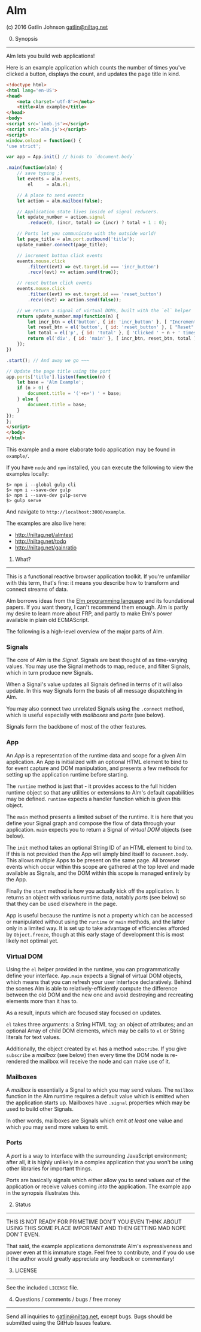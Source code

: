 Alm
===

(c) 2016 Gatlin Johnson <gatlin@niltag.net>

0. Synopsis
---

Alm lets you build web applications!

Here is an example application which counts the number of times you've clicked
a button, displays the count, and updates the page title in kind.

```html
<!doctype html>
<html lang='en-US'>
<head>
    <meta charset='utf-8'></meta>
    <title>Alm example</title>
</head>
<body>
<script src='loeb.js'></script>
<script src='alm.js'></script>
<script>
window.onload = function() {
'use strict';

var app = App.init() // binds to `document.body`

.main(function(alm) {
    // save typing ;)
    let events = alm.events,
        el     = alm.el;

    // A place to send events
    let action = alm.mailbox(false);

    // Application state lives inside of signal reducers.
    let update_number = action.signal
        .reduce(0, (incr, total) => (incr) ? total + 1 : 0);

    // Ports let you communicate with the outside world!
    let page_title = alm.port.outbound('title');
    update_number.connect(page_title);

    // increment button click events
    events.mouse.click
        .filter((evt) => evt.target.id === 'incr_button')
        .recv((evt) => action.send(true));

    // reset button click events
    events.mouse.click
        .filter((evt) => evt.target.id === 'reset_button')
        .recv((evt) => action.send(false));

    // we return a signal of virtual DOMs, built with the `el` helper
    return update_number.map(function(n) {
        let incr_btn = el('button', { id: 'incr_button' }, [ "Increment!" ]);
        let reset_btn = el('button', { id: 'reset_button' }, [ "Reset" ]);
        let total = el('p', { id: 'total' }, [ 'Clicked ' + n + ' times']);
        return el('div', { id: 'main' }, [ incr_btn, reset_btn, total ]);
    });
})

.start(); // And away we go ~~~

// Update the page title using the port
app.ports['title'].listen(function(n) {
    let base = 'Alm Example';
    if (n > 0) {
        document.title = '('+n+') ' + base;
    } else {
        document.title = base;
    }
});
};
</script>
</body>
</html>
```

This example and a more elaborate todo application may be found in `example/`.

If you have `node` and `npm` installed, you can execute the following to view
the examples locally:

    $> npm i --global gulp-cli
    $> npm i --save-dev gulp
    $> npm i --save-dev gulp-serve
    $> gulp serve

And navigate to `http://localhost:3000/example`.

The examples are also live here:

  - http://niltag.net/almtest
  - http://niltag.net/todo
  - http://niltag.net/gainratio

1. What?
---

This is a functional reactive browser application toolkit. If you're unfamiliar
with this term, that's fine: it means you describe how to transform and connect
streams of data.

Alm borrows ideas from the [Elm programming language][elm] and its foundational
papers. If you want theory, I can't recommend them enough. Alm is partly my
desire to learn more about FRP, and partly to make Elm's power available in
plain old ECMAScript.

The following is a high-level overview of the major parts of Alm.

### Signals

The core of Alm is the *Signal*. Signals are best thought of as time-varying
values. You may use the Signal methods to map, reduce, and filter Signals,
which in turn produce new Signals.

When a Signal's value updates all Signals defined in terms of it will also
update. In this way Signals form the basis of all message dispatching in Alm.

You may also connect two unrelated Signals using the `.connect` method, which
is useful especially with *mailboxes* and *ports* (see below).

Signals form the backbone of most of the other features.

### App

An *App* is a representation of the runtime data and scope for a given Alm
application. An App is initialized with an optional HTML element to bind to for
event capture and DOM manipulation, and presents a few methods for setting up
the application runtime before starting.

The `runtime` method is just that - it provides access to the full hidden
runtime object so that any utilities or extensions to Alm's default
capabilities may be defined. `runtime` expects a handler function which is
given this object.

The `main` method presents a limited subset of the runtime. It is here that you
define your Signal graph and compose the flow of data through your application.
`main` expects you to return a Signal of *virtual DOM* objects (see below).

The `init` method takes an optional String ID of an HTML element to bind to. If
this is not provided then the App will simply bind itself to `document.body`.
This allows multiple Apps to be present on the same page. All browser events
which occur within this scope are gathered at the top level and made available
as Signals, and the DOM within this scope is managed entirely by the App.

Finally the `start` method is how you actually kick off the application. It
returns an object with various runtime data, notably *ports* (see below) so
that they can be used elsewhere in the page.

App is useful because the runtime is not a property which can be accessed or
manipulated without using the `runtime` or `main` methods, and the latter only
in a limited way. It is set up to take advantage of efficiencies afforded by
`Object.freeze`, though at this early stage of development this is most likely
not optimal yet.

### Virtual DOM

Using the `el` helper provided in the runtime, you can programmatically define
your interface. `App.main` expects a Signal of virtual DOM objects, which means
that you can refresh your user interface declaratively. Behind the scenes Alm
is able to relatively-efficiently compute the difference between the old DOM
and the new one and avoid destroying and recreating elements more than it has
to.

As a result, inputs which are focused stay focused on updates.

`el` takes three arguments: a String HTML tag; an object of attributes; and an
optional Array of child DOM elements, which may be calls to `el` or String
literals for text values.

Additionally, the object created by `el` has a method `subscribe`. If you give
`subscribe` a *mailbox* (see below) then every time the DOM node is re-rendered
the mailbox will receive the node and can make use of it.

### Mailboxes

A *mailbox* is essentially a Signal to which you may send values. The `mailbox`
function in the Alm runtime requires a default value which is emitted when the
application starts up. Mailboxes have `.signal` properties which may be used to
build other Signals.

In other words, mailboxes are Signals which emit *at least* one value and which
you may send more values to emit.

### Ports

A *port* is a way to interface with the surrounding JavaScript environment;
after all, it is highly unlikely in a complex application that you won't be
using other libraries for important things.

Ports are basically signals which either allow you to send values *out* of the
application or receive values coming *into* the application. The example app in
the synopsis illustrates this.

2. Status
---

THIS IS NOT READY FOR PRIMETIME DON'T YOU EVEN THINK ABOUT USING THIS SOME
PLACE IMPORTANT AND THEN GETTING MAD NOPE DON'T EVEN.

That said, the example applications demonstrate Alm's expressiveness and power
even at this immature stage. Feel free to contribute, and if you do use it the
author would greatly appreciate any feedback or commentary!

3. LICENSE
---

See the included `LICENSE` file.

4. Questions / comments / bugs / free money
---

Send all inquiries to <gatlin@niltag.net>, except bugs. Bugs should be
submitted using the GitHub Issues feature.

[elm]: http://elm-lang.org
